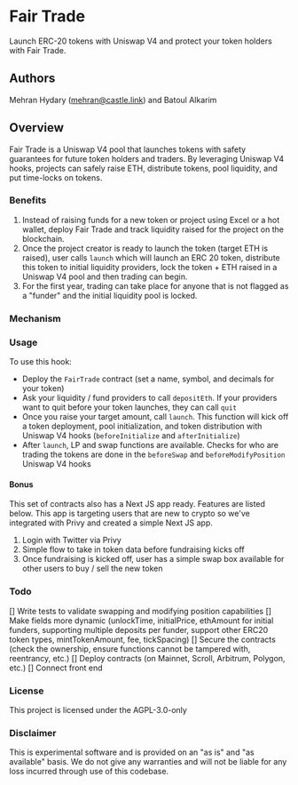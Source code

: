 # Fair Trade

Launch ERC-20 tokens with Uniswap V4 and protect your token holders with Fair Trade.

## Authors

Mehran Hydary (mehran@castle.link) and Batoul Alkarim

## Overview

Fair Trade is a Uniswap V4 pool that launches tokens with safety guarantees for future token holders and traders. By leveraging Uniswap V4 hooks, projects can safely raise ETH, distribute tokens, pool liquidity, and put time-locks on tokens.

### Benefits

1. Instead of raising funds for a new token or project using Excel or a hot wallet, deploy Fair Trade and track liquidity raised for the project on the blockchain.
2. Once the project creator is ready to launch the token (target ETH is raised), user calls `launch` which will launch an ERC 20 token, distribute this token to initial liquidity providers, lock the token + ETH raised in a Uniswap V4 pool and then trading can begin.
3. For the first year, trading can take place for anyone that is not flagged as a "funder" and the initial liquidity pool is locked.

### Mechanism

### Usage

To use this hook:

-   Deploy the `FairTrade` contract (set a name, symbol, and decimals for your token)
-   Ask your liquidity / fund providers to call `depositEth`. If your providers want to quit before your token launches, they can call `quit`
-   Once you raise your target amount, call `launch`. This function will kick off a token deployment, pool initialization, and token distribution with Uniswap V4 hooks (`beforeInitialize` and `afterInitialize`)
-   After `launch`, LP and swap functions are available. Checks for who are trading the tokens are done in the `beforeSwap` and `beforeModifyPosition` Uniswap V4 hooks

#### Bonus

This set of contracts also has a Next JS app ready. Features are listed below. This app is targeting users that are new to crypto so we've integrated with Privy and created a simple Next JS app.

1. Login with Twitter via Privy
2. Simple flow to take in token data before fundraising kicks off
3. Once fundraising is kicked off, user has a simple swap box available for other users to buy / sell the new token

### Todo

[] Write tests to validate swapping and modifying position capabilities
[] Make fields more dynamic (unlockTime, initialPrice, ethAmount for initial funders, supporting multiple deposits per funder, support other ERC20 token types, mintTokenAmount, fee, tickSpacing)
[] Secure the contracts (check the ownership, ensure functions cannot be tampered with, reentrancy, etc.)
[] Deploy contracts (on Mainnet, Scroll, Arbitrum, Polygon, etc.)
[] Connect front end

### License

This project is licensed under the AGPL-3.0-only

### Disclaimer

This is experimental software and is provided on an "as is" and "as available" basis. We do not give any warranties and will not be liable for any loss incurred through use of this codebase.

